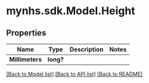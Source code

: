 # mynhs.sdk.Model.Height
## Properties

Name | Type | Description | Notes
------------ | ------------- | ------------- | -------------
**Millimeters** | **long?** |  | 

[[Back to Model list]](../README.md#documentation-for-models) [[Back to API list]](../README.md#documentation-for-api-endpoints) [[Back to README]](../README.md)

